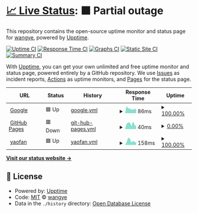 # [📈 Live Status](https://yaofan.pro): <!--live status--> **🟧 Partial outage**

This repository contains the open-source uptime monitor and status page for [wangye](https://yaofan.pro), powered by [Upptime](https://github.com/upptime/upptime).

[![Uptime CI](https://github.com/wyvwly/upptime/workflows/Uptime%20CI/badge.svg)](https://github.com/wyvwly/upptime/actions?query=workflow%3A%22Uptime+CI%22)
[![Response Time CI](https://github.com/wyvwly/upptime/workflows/Response%20Time%20CI/badge.svg)](https://github.com/wyvwly/upptime/actions?query=workflow%3A%22Response+Time+CI%22)
[![Graphs CI](https://github.com/wyvwly/upptime/workflows/Graphs%20CI/badge.svg)](https://github.com/wyvwly/upptime/actions?query=workflow%3A%22Graphs+CI%22)
[![Static Site CI](https://github.com/wyvwly/upptime/workflows/Static%20Site%20CI/badge.svg)](https://github.com/wyvwly/upptime/actions?query=workflow%3A%22Static+Site+CI%22)
[![Summary CI](https://github.com/wyvwly/upptime/workflows/Summary%20CI/badge.svg)](https://github.com/wyvwly/upptime/actions?query=workflow%3A%22Summary+CI%22)

With [Upptime](https://upptime.js.org), you can get your own unlimited and free uptime monitor and status page, powered entirely by a GitHub repository. We use [Issues](https://github.com/wyvwly/upptime/issues) as incident reports, [Actions](https://github.com/wyvwly/upptime/actions) as uptime monitors, and [Pages](https://yaofan.pro) for the status page.

<!--start: status pages-->
<!-- This summary is generated by Upptime (https://github.com/upptime/upptime) -->
<!-- Do not edit this manually, your changes will be overwritten -->
<!-- prettier-ignore -->
| URL | Status | History | Response Time | Uptime |
| --- | ------ | ------- | ------------- | ------ |
| <img alt="" src="https://icons.duckduckgo.com/ip3/www.google.com.ico" height="13"> [Google](https://www.google.com) | 🟩 Up | [google.yml](https://github.com/wyvwly/upptime/commits/HEAD/history/google.yml) | <details><summary><img alt="Response time graph" src="./graphs/google/response-time-week.png" height="20"> 86ms</summary><br><a href="https://wyvwly.github.io/upptime/history/google"><img alt="Response time 101" src="https://img.shields.io/endpoint?url=https%3A%2F%2Fraw.githubusercontent.com%2Fwyvwly%2Fupptime%2FHEAD%2Fapi%2Fgoogle%2Fresponse-time.json"></a><br><a href="https://wyvwly.github.io/upptime/history/google"><img alt="24-hour response time 84" src="https://img.shields.io/endpoint?url=https%3A%2F%2Fraw.githubusercontent.com%2Fwyvwly%2Fupptime%2FHEAD%2Fapi%2Fgoogle%2Fresponse-time-day.json"></a><br><a href="https://wyvwly.github.io/upptime/history/google"><img alt="7-day response time 86" src="https://img.shields.io/endpoint?url=https%3A%2F%2Fraw.githubusercontent.com%2Fwyvwly%2Fupptime%2FHEAD%2Fapi%2Fgoogle%2Fresponse-time-week.json"></a><br><a href="https://wyvwly.github.io/upptime/history/google"><img alt="30-day response time 101" src="https://img.shields.io/endpoint?url=https%3A%2F%2Fraw.githubusercontent.com%2Fwyvwly%2Fupptime%2FHEAD%2Fapi%2Fgoogle%2Fresponse-time-month.json"></a><br><a href="https://wyvwly.github.io/upptime/history/google"><img alt="1-year response time 101" src="https://img.shields.io/endpoint?url=https%3A%2F%2Fraw.githubusercontent.com%2Fwyvwly%2Fupptime%2FHEAD%2Fapi%2Fgoogle%2Fresponse-time-year.json"></a></details> | <details><summary><a href="https://wyvwly.github.io/upptime/history/google">100.00%</a></summary><a href="https://wyvwly.github.io/upptime/history/google"><img alt="All-time uptime 100.00%" src="https://img.shields.io/endpoint?url=https%3A%2F%2Fraw.githubusercontent.com%2Fwyvwly%2Fupptime%2FHEAD%2Fapi%2Fgoogle%2Fuptime.json"></a><br><a href="https://wyvwly.github.io/upptime/history/google"><img alt="24-hour uptime 100.00%" src="https://img.shields.io/endpoint?url=https%3A%2F%2Fraw.githubusercontent.com%2Fwyvwly%2Fupptime%2FHEAD%2Fapi%2Fgoogle%2Fuptime-day.json"></a><br><a href="https://wyvwly.github.io/upptime/history/google"><img alt="7-day uptime 100.00%" src="https://img.shields.io/endpoint?url=https%3A%2F%2Fraw.githubusercontent.com%2Fwyvwly%2Fupptime%2FHEAD%2Fapi%2Fgoogle%2Fuptime-week.json"></a><br><a href="https://wyvwly.github.io/upptime/history/google"><img alt="30-day uptime 100.00%" src="https://img.shields.io/endpoint?url=https%3A%2F%2Fraw.githubusercontent.com%2Fwyvwly%2Fupptime%2FHEAD%2Fapi%2Fgoogle%2Fuptime-month.json"></a><br><a href="https://wyvwly.github.io/upptime/history/google"><img alt="1-year uptime 100.00%" src="https://img.shields.io/endpoint?url=https%3A%2F%2Fraw.githubusercontent.com%2Fwyvwly%2Fupptime%2FHEAD%2Fapi%2Fgoogle%2Fuptime-year.json"></a></details>
| <img alt="" src="https://icons.duckduckgo.com/ip3/wyvwly.github.io.ico" height="13"> [GitHub Pages](https://wyvwly.github.io) | 🟥 Down | [git-hub-pages.yml](https://github.com/wyvwly/upptime/commits/HEAD/history/git-hub-pages.yml) | <details><summary><img alt="Response time graph" src="./graphs/git-hub-pages/response-time-week.png" height="20"> 40ms</summary><br><a href="https://wyvwly.github.io/upptime/history/git-hub-pages"><img alt="Response time 79" src="https://img.shields.io/endpoint?url=https%3A%2F%2Fraw.githubusercontent.com%2Fwyvwly%2Fupptime%2FHEAD%2Fapi%2Fgit-hub-pages%2Fresponse-time.json"></a><br><a href="https://wyvwly.github.io/upptime/history/git-hub-pages"><img alt="24-hour response time 23" src="https://img.shields.io/endpoint?url=https%3A%2F%2Fraw.githubusercontent.com%2Fwyvwly%2Fupptime%2FHEAD%2Fapi%2Fgit-hub-pages%2Fresponse-time-day.json"></a><br><a href="https://wyvwly.github.io/upptime/history/git-hub-pages"><img alt="7-day response time 40" src="https://img.shields.io/endpoint?url=https%3A%2F%2Fraw.githubusercontent.com%2Fwyvwly%2Fupptime%2FHEAD%2Fapi%2Fgit-hub-pages%2Fresponse-time-week.json"></a><br><a href="https://wyvwly.github.io/upptime/history/git-hub-pages"><img alt="30-day response time 79" src="https://img.shields.io/endpoint?url=https%3A%2F%2Fraw.githubusercontent.com%2Fwyvwly%2Fupptime%2FHEAD%2Fapi%2Fgit-hub-pages%2Fresponse-time-month.json"></a><br><a href="https://wyvwly.github.io/upptime/history/git-hub-pages"><img alt="1-year response time 79" src="https://img.shields.io/endpoint?url=https%3A%2F%2Fraw.githubusercontent.com%2Fwyvwly%2Fupptime%2FHEAD%2Fapi%2Fgit-hub-pages%2Fresponse-time-year.json"></a></details> | <details><summary><a href="https://wyvwly.github.io/upptime/history/git-hub-pages">0.00%</a></summary><a href="https://wyvwly.github.io/upptime/history/git-hub-pages"><img alt="All-time uptime 34.14%" src="https://img.shields.io/endpoint?url=https%3A%2F%2Fraw.githubusercontent.com%2Fwyvwly%2Fupptime%2FHEAD%2Fapi%2Fgit-hub-pages%2Fuptime.json"></a><br><a href="https://wyvwly.github.io/upptime/history/git-hub-pages"><img alt="24-hour uptime 0.00%" src="https://img.shields.io/endpoint?url=https%3A%2F%2Fraw.githubusercontent.com%2Fwyvwly%2Fupptime%2FHEAD%2Fapi%2Fgit-hub-pages%2Fuptime-day.json"></a><br><a href="https://wyvwly.github.io/upptime/history/git-hub-pages"><img alt="7-day uptime 0.00%" src="https://img.shields.io/endpoint?url=https%3A%2F%2Fraw.githubusercontent.com%2Fwyvwly%2Fupptime%2FHEAD%2Fapi%2Fgit-hub-pages%2Fuptime-week.json"></a><br><a href="https://wyvwly.github.io/upptime/history/git-hub-pages"><img alt="30-day uptime 34.14%" src="https://img.shields.io/endpoint?url=https%3A%2F%2Fraw.githubusercontent.com%2Fwyvwly%2Fupptime%2FHEAD%2Fapi%2Fgit-hub-pages%2Fuptime-month.json"></a><br><a href="https://wyvwly.github.io/upptime/history/git-hub-pages"><img alt="1-year uptime 34.14%" src="https://img.shields.io/endpoint?url=https%3A%2F%2Fraw.githubusercontent.com%2Fwyvwly%2Fupptime%2FHEAD%2Fapi%2Fgit-hub-pages%2Fuptime-year.json"></a></details>
| <img alt="" src="https://icons.duckduckgo.com/ip3/yaofan.pro.ico" height="13"> [yaofan](https://yaofan.pro) | 🟩 Up | [yaofan.yml](https://github.com/wyvwly/upptime/commits/HEAD/history/yaofan.yml) | <details><summary><img alt="Response time graph" src="./graphs/yaofan/response-time-week.png" height="20"> 158ms</summary><br><a href="https://wyvwly.github.io/upptime/history/yaofan"><img alt="Response time 167" src="https://img.shields.io/endpoint?url=https%3A%2F%2Fraw.githubusercontent.com%2Fwyvwly%2Fupptime%2FHEAD%2Fapi%2Fyaofan%2Fresponse-time.json"></a><br><a href="https://wyvwly.github.io/upptime/history/yaofan"><img alt="24-hour response time 85" src="https://img.shields.io/endpoint?url=https%3A%2F%2Fraw.githubusercontent.com%2Fwyvwly%2Fupptime%2FHEAD%2Fapi%2Fyaofan%2Fresponse-time-day.json"></a><br><a href="https://wyvwly.github.io/upptime/history/yaofan"><img alt="7-day response time 158" src="https://img.shields.io/endpoint?url=https%3A%2F%2Fraw.githubusercontent.com%2Fwyvwly%2Fupptime%2FHEAD%2Fapi%2Fyaofan%2Fresponse-time-week.json"></a><br><a href="https://wyvwly.github.io/upptime/history/yaofan"><img alt="30-day response time 167" src="https://img.shields.io/endpoint?url=https%3A%2F%2Fraw.githubusercontent.com%2Fwyvwly%2Fupptime%2FHEAD%2Fapi%2Fyaofan%2Fresponse-time-month.json"></a><br><a href="https://wyvwly.github.io/upptime/history/yaofan"><img alt="1-year response time 167" src="https://img.shields.io/endpoint?url=https%3A%2F%2Fraw.githubusercontent.com%2Fwyvwly%2Fupptime%2FHEAD%2Fapi%2Fyaofan%2Fresponse-time-year.json"></a></details> | <details><summary><a href="https://wyvwly.github.io/upptime/history/yaofan">100.00%</a></summary><a href="https://wyvwly.github.io/upptime/history/yaofan"><img alt="All-time uptime 100.00%" src="https://img.shields.io/endpoint?url=https%3A%2F%2Fraw.githubusercontent.com%2Fwyvwly%2Fupptime%2FHEAD%2Fapi%2Fyaofan%2Fuptime.json"></a><br><a href="https://wyvwly.github.io/upptime/history/yaofan"><img alt="24-hour uptime 100.00%" src="https://img.shields.io/endpoint?url=https%3A%2F%2Fraw.githubusercontent.com%2Fwyvwly%2Fupptime%2FHEAD%2Fapi%2Fyaofan%2Fuptime-day.json"></a><br><a href="https://wyvwly.github.io/upptime/history/yaofan"><img alt="7-day uptime 100.00%" src="https://img.shields.io/endpoint?url=https%3A%2F%2Fraw.githubusercontent.com%2Fwyvwly%2Fupptime%2FHEAD%2Fapi%2Fyaofan%2Fuptime-week.json"></a><br><a href="https://wyvwly.github.io/upptime/history/yaofan"><img alt="30-day uptime 100.00%" src="https://img.shields.io/endpoint?url=https%3A%2F%2Fraw.githubusercontent.com%2Fwyvwly%2Fupptime%2FHEAD%2Fapi%2Fyaofan%2Fuptime-month.json"></a><br><a href="https://wyvwly.github.io/upptime/history/yaofan"><img alt="1-year uptime 100.00%" src="https://img.shields.io/endpoint?url=https%3A%2F%2Fraw.githubusercontent.com%2Fwyvwly%2Fupptime%2FHEAD%2Fapi%2Fyaofan%2Fuptime-year.json"></a></details>

<!--end: status pages-->

[**Visit our status website →**](https://yaofan.pro)

## 📄 License

- Powered by: [Upptime](https://github.com/upptime/upptime)
- Code: [MIT](./LICENSE) © [wangye](https://yaofan.pro)
- Data in the `./history` directory: [Open Database License](https://opendatacommons.org/licenses/odbl/1-0/)
